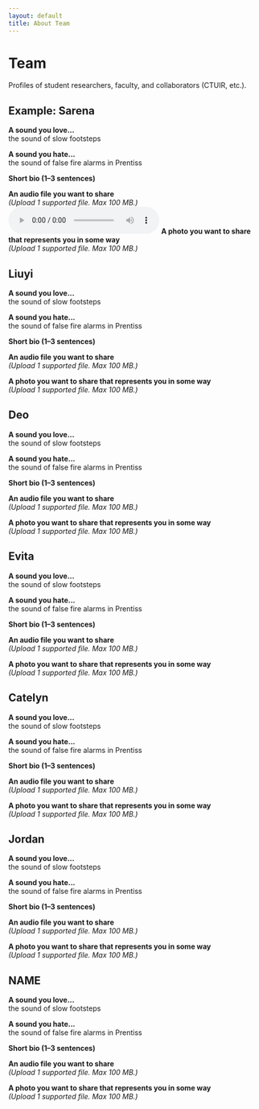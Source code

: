 ```yaml
---
layout: default
title: About Team
---
```


# Team

Profiles of student researchers, faculty, and collaborators (CTUIR, etc.).

## Example: Sarena 

**A sound you love...**  
the sound of slow footsteps  

**A sound you hate...**  
the sound of false fire alarms in Prentiss  

**Short bio (1–3 sentences)**  
<!-- Write your bio here, similar to the example given -->  

**An audio file you want to share**  
*(Upload 1 supported file. Max 100 MB.)*  
<audio controls>
  <source src="audio/footsteps.mp3" type="audio/mpeg">
</audio>
**A photo you want to share that represents you in some way**  
*(Upload 1 supported file. Max 100 MB.)*  

## Liuyi 

**A sound you love...**  
the sound of slow footsteps  

**A sound you hate...**  
the sound of false fire alarms in Prentiss  

**Short bio (1–3 sentences)**  
<!-- Write your bio here, similar to the example given -->  

**An audio file you want to share**  
*(Upload 1 supported file. Max 100 MB.)*  

**A photo you want to share that represents you in some way**  
*(Upload 1 supported file. Max 100 MB.)*  


## Deo 

**A sound you love...**  
the sound of slow footsteps  

**A sound you hate...**  
the sound of false fire alarms in Prentiss  

**Short bio (1–3 sentences)**  
<!-- Write your bio here, similar to the example given -->  

**An audio file you want to share**  
*(Upload 1 supported file. Max 100 MB.)*  

**A photo you want to share that represents you in some way**  
*(Upload 1 supported file. Max 100 MB.)*  


## Evita 

**A sound you love...**  
the sound of slow footsteps  

**A sound you hate...**  
the sound of false fire alarms in Prentiss  

**Short bio (1–3 sentences)**  
<!-- Write your bio here, similar to the example given -->  

**An audio file you want to share**  
*(Upload 1 supported file. Max 100 MB.)*  

**A photo you want to share that represents you in some way**  
*(Upload 1 supported file. Max 100 MB.)*  


## Catelyn 

**A sound you love...**  
the sound of slow footsteps  

**A sound you hate...**  
the sound of false fire alarms in Prentiss  

**Short bio (1–3 sentences)**  
<!-- Write your bio here, similar to the example given -->  

**An audio file you want to share**  
*(Upload 1 supported file. Max 100 MB.)*  

**A photo you want to share that represents you in some way**  
*(Upload 1 supported file. Max 100 MB.)*  

## Jordan 

**A sound you love...**  
the sound of slow footsteps  

**A sound you hate...**  
the sound of false fire alarms in Prentiss  

**Short bio (1–3 sentences)**  
<!-- Write your bio here, similar to the example given -->  

**An audio file you want to share**  
*(Upload 1 supported file. Max 100 MB.)*  

**A photo you want to share that represents you in some way**  
*(Upload 1 supported file. Max 100 MB.)*  

## NAME 

**A sound you love...**  
the sound of slow footsteps  

**A sound you hate...**  
the sound of false fire alarms in Prentiss  

**Short bio (1–3 sentences)**  
<!-- Write your bio here, similar to the example given -->  

**An audio file you want to share**  
*(Upload 1 supported file. Max 100 MB.)*  

**A photo you want to share that represents you in some way**  
*(Upload 1 supported file. Max 100 MB.)*  
